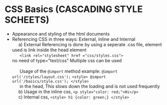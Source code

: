# CSS Basics (CASCADING STYLE SCHEETS)
- Appearance and styling of the html documents
- Referencing CSS in three ways: External, Inline and Internal</br>
&nbsp;&nbsp;&nbsp;&nbsp; a) External Referencing is done by using a seperate .css file, element used is link inside the head element</br> 
&nbsp;&nbsp;&nbsp;&nbsp;&nbsp; `<link rel="stylesheet" href ="css/styles.css">`</br> no need of type="text/css" Multiple css can be used</br></br> 
&nbsp;&nbsp;&nbsp;&nbsp;&nbsp; Usage of the `@import` method example: `@import url('/styles/layout.css');`  `<style> @import url('/basics/style.css'); </style>`</br>
&nbsp;&nbsp;&nbsp;&nbsp;&nbsp; in the head, This slows down the loading and is not used frequently</br>
&nbsp;&nbsp;&nbsp;&nbsp; b) Usage in the inline css, `<p style="color: red;">Hi</p>`</br>
&nbsp;&nbsp;&nbsp;&nbsp; c) Internal css, `<style> h1 {color: green;} </style>`